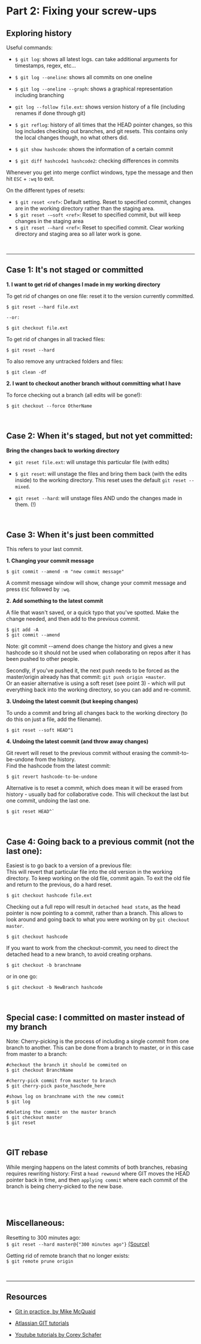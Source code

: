# Part 2: Fixing your screw-ups

## Exploring history

Useful commands:
+ `$ git log`: shows all latest logs. can take additional arguments for timestamps, regex, etc...
+ `$ git log --oneline`: shows all commits on one oneline
+ `$ git log --oneline --graph`: shows a graphical representation including branching
+ `git log --follow file.ext`: shows version history of a file (including renames if done through git)
+ `$ git reflog`: history of all times that the HEAD pointer changes, so this log includes checking out branches, and git resets. This contains only the local changes though, no what others did.

+ `$ git show hashcode`: shows the information of a certain commit
+ `$ git diff hashcode1 hashcode2`: checking differences in commits

Whenever you get into merge conflict windows, type the message and then hit `ESC` + `:wq` to exit.


On the different types of resets:
+ `$ git reset <ref>`: Default setting. Reset to specified commit, changes are in the working directory rather than the staging area.  
+ `$ git reset -–soft <ref>`: Reset to specified commit, but will keep changes in the staging area  
+ `$ git reset -–hard <ref>`: Reset to specified commit. Clear working directory and staging area so all later work is gone.


<br><hr>

## Case 1: It's not staged or committed

**1. I want to get rid of changes I made in my working directory**

To get rid of changes on one file: reset it to the version currently committed.
```
$ git reset --hard file.ext

--or:

$ git checkout file.ext
```

To get rid of changes in all tracked files:
```
$ git reset --hard
```

To also remove any untracked folders and files:
```
$ git clean -df
```


**2. I want to checkout another branch without committing what I have**

To force checking out a branch (all edits will be gone!):
```
$ git checkout --force OtherName
```

<br>

##  Case 2: When it's staged, but not yet committed:

**Bring the changes back to working directory**

+ `git reset file.ext`: will unstage this particular file (with edits)

+ `$ git reset`: will unstage the files and bring them back (with the edits inside) to the working directory. This reset uses the default `git reset --mixed`.

+ `git reset --hard`: will unstage files AND undo the changes made in them. (!)


<br>

## Case 3: When it's just been committed
This refers to your last commit.

**1. Changing your commit message**

```
$ git commit --amend -m "new commit message"
```

A commit message window will show, change your commit message and press `ESC` followed by `:wq`.


**2. Add something to the latest commit**

A file that wasn't saved, or a quick typo that you've spotted. Make the change needed, and then add to the previous commit.
```
$ git add -A
$ git commit --amend
```

Note: git commit --amend does change the history and gives a new hashcode so it should not be used when collaborating on repos after it has been pushed to other people.

Secondly, if you've pushed it, the next push needs to be forced as the master/origin already has that commit: `git push origin +master`.  
Or an easier alternative is using a soft reset (see point 3) - which will put everything back into the working directory, so you can add and re-commit.


**3. Undoing the latest commit (but keeping changes)**

To undo a commit and bring all changes back to the working directory (to do this on just a file, add the filename).
```
$ git reset --soft HEAD^1
```

**4. Undoing the latest commit (and throw away changes)**

Git revert will reset to the previous commit without erasing the commit-to-be-undone from the history.  
Find the hashcode from the latest commit:  

```
$ git revert hashcode-to-be-undone
```

Alternative is to reset a commit, which does mean it will be erased from history - usually bad for collaborative code. This will checkout the last but one commit, undoing the last one.

```
$ git reset HEAD^`
```


<br>

## Case 4: Going back to a previous commit (not the last one):

Easiest is to go back to a version of a previous file:  
This will revert that particular file into the old version in the working directory. To keep working on the old file, commit again. To exit the old file and return to the previous, do a hard reset.
```
$ git checkout hashcode file.ext
```

Checking out a full repo will result in `detached head state`, as the head pointer is now pointing to a commit, rather than a branch.
This allows to look around and going back to what you were working on by `git checkout master`.

```
$ git checkout hashcode
```

If you want to work from the checkout-commit, you need to direct the detached head to a new branch, to avoid creating orphans.
```
$ git checkout -b branchname
```
or in one go:

```
$ git checkout -b NewBranch hashcode
```

<br>


## Special case: I committed on master instead of my branch

Note: Cherry-picking is the process of including a single commit from one branch to another. This can be done from a branch to master, or in this case from master to a branch:

```
#checkout the branch it should be commited on
$ git checkout BranchName

#cherry-pick commit from master to branch
$ git cherry-pick paste_haschode_here

#shows log on branchname with the new commit
$ git log

#deleting the commit on the master branch
$ git checkout master
$ git reset
```


<br>

## GIT rebase

While merging happens on the latest commits of both branches, rebasing requires rewriting history: First a `head rewound` where GIT moves the HEAD pointer back in time, and then `applying commit` where each commit of the branch is being cherry-picked to the new base.


<br><br>





## Miscellaneous:

Resetting to 300 minutes ago:  
`$ git reset --hard master@{"300 minutes ago"}` [(Source)](https://twitter.com/data_stephanie/status/968226587547258886)

Getting rid of remote branch that no longer exists:  
`$ git remote prune origin`

<br><hr>

## Resources

+ [Git in practice, by Mike McQuaid](https://github.com/GitInPractice/GitInPractice#readme)

+ [Atlassian GIT tutorials](https://www.atlassian.com/git/tutorials/git-stash)

+ [Youtube tutorials by Corey Schafer](https://www.youtube.com/watch?v=HVsySz-h9r4&list=PL-osiE80TeTuRUfjRe54Eea17-YfnOOAx)
